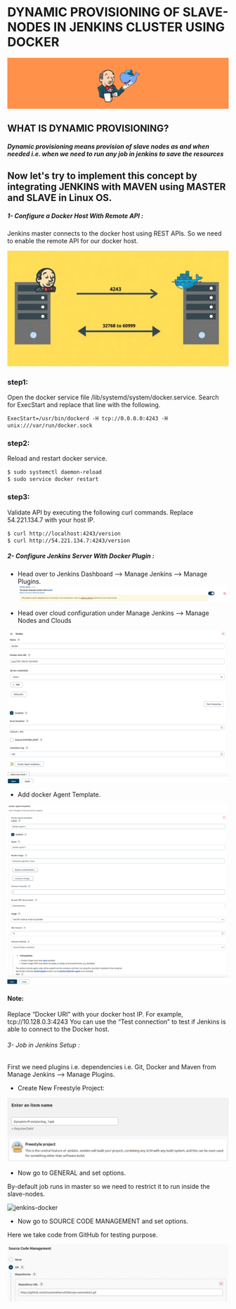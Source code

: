 # DYNAMIC PROVISIONING OF SLAVE-NODES IN JENKINS CLUSTER USING DOCKER

![jenkins-docker](https://github.com/OussamaMaroufi/Dynamic-provisioning-of-slave-node-jenkins/blob/main/images/jenkins-docker.png?raw=true)


## WHAT IS DYNAMIC PROVISIONING?

##### Dynamic provisioning means provision of slave nodes as and when needed i.e. when we need to run any job in jenkins to save the resources


## Now let's try to implement this concept by integrating JENKINS with MAVEN using MASTER and SLAVE in Linux OS.


##### 1- Configure a Docker Host With Remote API :

Jenkins master connects to the docker host using REST APIs. So we need to enable the remote API for our docker host.

![jenkins-docker](https://github.com/OussamaMaroufi/Dynamic-provisioning-of-slave-node-jenkins/blob/main/images/remote-api.png?raw=true)

### step1:
Open the docker service file /lib/systemd/system/docker.service. Search for ExecStart and replace that line with the following.

```
ExecStart=/usr/bin/dockerd -H tcp://0.0.0.0:4243 -H unix:///var/run/docker.sock
```

### step2:
Reload and restart docker service.

```
$ sudo systemctl daemon-reload
$ sudo service docker restart
```
### step3:
 Validate API by executing the following curl commands. Replace 54.221.134.7 with your host IP.

 ```
$ curl http://localhost:4243/version
$ curl http://54.221.134.7:4243/version
 ```

 ##### 2- Configure Jenkins Server With Docker Plugin : 

 - Head over to Jenkins Dashboard –> Manage Jenkins –> Manage Plugins.
![jenkins-docker](https://github.com/OussamaMaroufi/Dynamic-provisioning-of-slave-node-jenkins/blob/main/images/docker-plugin.png?raw=true)



- Head over cloud configuration under Manage Jenkins –> Manage Nodes and Clouds


![jenkins-docker](https://github.com/OussamaMaroufi/Dynamic-provisioning-of-slave-node-jenkins/blob/main/images/config-cloud.png?raw=true)

- Add docker Agent Template.


![jenkins-docker](https://github.com/OussamaMaroufi/Dynamic-provisioning-of-slave-node-jenkins/blob/main/images/docker-agent-template.png?raw=true)



#### Note:
 Replace “Docker URI” with your docker host IP. For example, tcp://10.128.0.3:4243 You can use the “Test connection” to test if Jenkins is able to connect to the Docker host.




 ###### 3- Job in Jenkins Setup :

 First we need plugins i.e. dependencies i.e. Git, Docker and Maven from Manage Jenkins --> Manage Plugins.

- Create New Freestyle Project:

![jenkins-docker](https://github.com/OussamaMaroufi/Dynamic-provisioning-of-slave-node-jenkins/blob/main/images/step1.png?raw=true)

- Now go to GENERAL and set options.

By-default job runs in master so we need to restrict it to run inside the slave-nodes.

![jenkins-docker](https://github.com/OussamaMaroufi/Dynamic-provisioning-of-slave-node-jenkins/blob/main/images/step2.png?raw=true)


- Now go to SOURCE CODE MANAGEMENT and set options.

Here we take code from GitHub for testing purpose.

![jenkins-docker](https://github.com/OussamaMaroufi/Dynamic-provisioning-of-slave-node-jenkins/blob/main/images/step3.png?raw=true)








